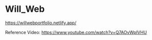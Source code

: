 # Will_Web
https://willwebportfolio.netlify.app/

Reference Video: https://www.youtube.com/watch?v=Q7AOvWpIVHU
